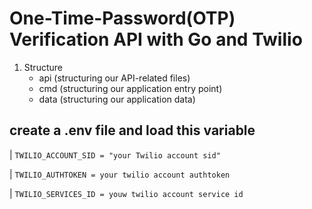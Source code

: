 # One-Time-Password(OTP) Verification API with Go and Twilio

1. Structure 
    - api (structuring our API-related files)
    - cmd (structuring our application entry point)
    - data (structuring our application data)

 ## create a .env file and load this variable 

   | ` TWILIO_ACCOUNT_SID = "your Twilio account sid" `

   | ` TWILIO_AUTHTOKEN = your twilio account authtoken `

   | ` TWILIO_SERVICES_ID = youw twilio account service id `